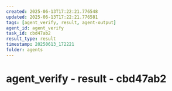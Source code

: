 ```yaml
---
created: 2025-06-13T17:22:21.776548
updated: 2025-06-13T17:22:21.776581
tags: [agent_verify, result, agent-output]
agent_id: agent_verify
task_id: cbd47ab2
result_type: result
timestamp: 20250613_172221
folder: agents
---
```


# agent_verify - result - cbd47ab2

